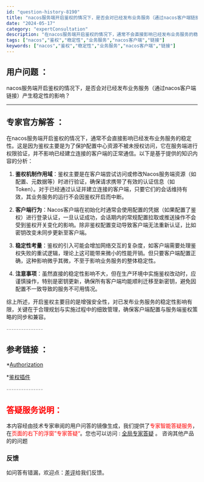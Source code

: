 ```yaml
---
id: "question-history-8190"
title: "nacos服务端开启鉴权的情况下，是否会对已经发布业务服务（通过nacos客户端链接）产生稳定性的影响？"
date: "2024-05-17"
category: "expertConsultation"
description: "在nacos服务端开启鉴权的情况下，通常不会直接影响已经发布业务服务的稳定性。这是因为鉴权主要是为了保护配置中心资源不被未授权访问，它在服务端进行权限验证，并不影响已经建立连接的客户端的正常通信。以下是基于提供的知识内容的分析：1. **鉴权机制作用域**：鉴权主要是在客户端尝试访问或修改Nacos"
tags: ["nacos","鉴权","稳定性","业务服务","nacos客户端","链接"]
keywords: ["nacos","鉴权","稳定性","业务服务","nacos客户端","链接"]
---
```


## 用户问题 ： 
 nacos服务端开启鉴权的情况下，是否会对已经发布业务服务（通过nacos客户端链接）产生稳定性的影响？  

---------------
## 专家官方解答 ：

在nacos服务端开启鉴权的情况下，通常不会直接影响已经发布业务服务的稳定性。这是因为鉴权主要是为了保护配置中心资源不被未授权访问，它在服务端进行权限验证，并不影响已经建立连接的客户端的正常通信。以下是基于提供的知识内容的分析：

1. **鉴权机制作用域**：鉴权主要是在客户端尝试访问或修改Nacos服务端资源（如配置、元数据等）时进行验证，确保请求携带了有效的认证信息（如Token）。对于已经通过认证并建立连接的客户端，只要它们的会话维持有效，其业务服务的运行不会因鉴权开启而中断。

2. **客户端行为**：Nacos客户端在初始化时通常会使用配置的凭据（如果配置了鉴权）进行登录认证，一旦认证成功，会话期内的常规配置拉取或推送操作不会受到鉴权开关变化的影响。除非鉴权配置变动导致客户端无法重新认证，比如密钥改变未同步更新至客户端。

3. **稳定性考量**：鉴权的引入可能会增加网络交互的复杂度，如客户端需要处理鉴权失败的重试逻辑，理论上这可能带来微小的性能开销。但只要客户端配置正确，这种影响微乎其微，不至于影响业务服务的整体稳定性。

4. **注意事项**：虽然直接的稳定性影响不大，但在生产环境中实施鉴权改动时，应谨慎操作，特别是密钥更新，确保所有客户端均能顺利迁移至新密钥，避免因配置不一致导致的服务不可用情况。

综上所述，开启鉴权主要目的是增强安全性，对已发布业务服务的稳定性影响有限，关键在于合理规划与实施过程中的细致管理，确保客户端配置与服务端鉴权策略的同步和兼容。


<font color="#949494">---------------</font> 


## 参考链接 ：

*[Authorization](https://nacos.io/docs/latest/guide/user/auth)
 
 *[鉴权插件](https://nacos.io/docs/latest/plugin/auth-plugin)


 <font color="#949494">---------------</font> 
 


## <font color="#FF0000">答疑服务说明：</font> 

本内容经由技术专家审阅的用户问答的镜像生成，我们提供了<font color="#FF0000">专家智能答疑服务</font>，在<font color="#FF0000">页面的右下的浮窗”专家答疑“</font>。您也可以访问 : [全局专家答疑](https://answer.opensource.alibaba.com/docs/intro) 。 咨询其他产品的的问题

### 反馈
如问答有错漏，欢迎点：[差评](https://ai.nacos.io/user/feedbackByEnhancerGradePOJOID?enhancerGradePOJOId=13549)给我们反馈。

